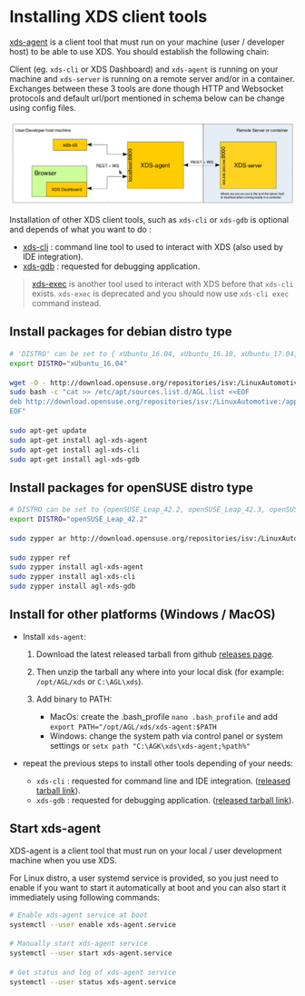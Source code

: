 # Installing XDS client tools

[xds-agent](https://github.com/iotbzh/xds-agent) is a client tool that must run
on your machine (user / developer host) to be able to use XDS.
You should establish the following chain:

Client (eg. `xds-cli` or XDS Dashboard) and `xds-agent` is running on your machine
and `xds-server` is running on a remote server and/or in a container.
Exchanges between these 3 tools are done though HTTP and Websocket protocols
and default url/port mentioned in schema below can be change using config files.

![XDS blocks chain](./pictures/xds-block-chain.png)

Installation of other XDS client tools, such as `xds-cli` or `xds-gdb` is
optional and depends of what you want to do :

- [xds-cli](https://github.com/iotbzh/xds-cli) : command line tool to used to interact with XDS (also used by IDE integration).
- [xds-gdb](https://github.com/iotbzh/xds-gdb) : requested for debugging application.

> [xds-exec](https://github.com/iotbzh/xds-exec) is another tool used to interact
> with XDS before that `xds-cli` exists. `xds-exec` is deprecated and you should
> now use `xds-cli exec` command instead.

## Install packages for debian distro type

```bash
# 'DISTRO' can be set to { xUbuntu_16.04, xUbuntu_16.10, xUbuntu_17.04, Debian_8.0, Debian_9.0 }
export DISTRO="xUbuntu_16.04"

wget -O - http://download.opensuse.org/repositories/isv:/LinuxAutomotive:/app-Development/${DISTRO}/Release.key | sudo apt-key add -
sudo bash -c "cat >> /etc/apt/sources.list.d/AGL.list <<EOF
deb http://download.opensuse.org/repositories/isv:/LinuxAutomotive:/app-Development/${DISTRO}/ ./
EOF"

sudo apt-get update
sudo apt-get install agl-xds-agent
sudo apt-get install agl-xds-cli
sudo apt-get install agl-xds-gdb
```

## Install packages for openSUSE distro type

```bash
# DISTRO can be set to {openSUSE_Leap_42.2, openSUSE_Leap_42.3, openSUSE_Tumbleweed}
export DISTRO="openSUSE_Leap_42.2"

sudo zypper ar http://download.opensuse.org/repositories/isv:/LinuxAutomotive:/app-Development/${DISTRO}/isv:LinuxAutomotive:app-Development.repo

sudo zypper ref
sudo zypper install agl-xds-agent
sudo zypper install agl-xds-cli
sudo zypper install agl-xds-gdb
```

## Install for other platforms (Windows / MacOS)

- Install `xds-agent`:

  1. Download the latest released tarball from github [releases page](https://github.com/iotbzh/xds-agent/releases).

  1. Then unzip the tarball any where into your local disk (for example: `/opt/AGL/xds` or `C:\AGL\xds`).

  1. Add binary to PATH:

      - MacOs: create the .bash_profile `nano .bash_profile` and add `export PATH="/opt/AGL/xds/xds-agent:$PATH`
      - Windows: change the system path via control panel or system settings or
    `setx path "C:\AGK\xds\xds-agent;%path%"`

- repeat the previous steps to install other tools depending of your needs:
  - `xds-cli` : requested for command line and IDE integration. ([released tarball link](https://github.com/iotbzh/xds-cli/releases)).
  - `xds-gdb` : requested for debugging application. ([released tarball link](https://github.com/iotbzh/xds-gdb/releases)).

## Start xds-agent

XDS-agent is a client tool that must run on your local / user development
machine when you use XDS.

For Linux distro, a user systemd service is provided, so you just need to enable
if you want to start it automatically at boot and you can also start it
immediately using following commands:

```bash
# Enable xds-agent service at boot
systemctl --user enable xds-agent.service

# Manually start xds-agent service
systemctl --user start xds-agent.service

# Get status and log of xds-agent service
systemctl --user status xds-agent.service
```
